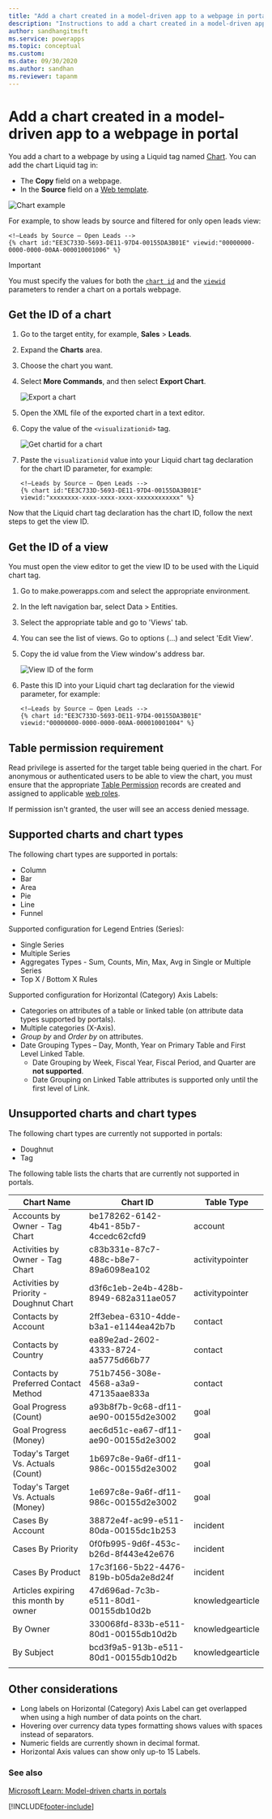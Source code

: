 ```yaml
---
title: "Add a chart created in a model-driven app to a webpage in portal"
description: "Instructions to add a chart created in a model-driven app to a webpage in the portal."
author: sandhangitmsft
ms.service: powerapps
ms.topic: conceptual
ms.custom: 
ms.date: 09/30/2020
ms.author: sandhan
ms.reviewer: tapanm
---
```


# Add a chart created in a model-driven app to a webpage in portal

You add a chart to a webpage by using a Liquid tag named [Chart](../liquid/portals-entity-tags.md#chart). You can add the chart Liquid tag in:

- The **Copy** field on a webpage.
- In the **Source** field on a [Web template](../liquid/store-content-web-templates.md).

![Chart example](../media/dynamics365-chart-example.png "Chart example")

For example, to show leads by source and filtered for only open leads view:

```
<!—Leads by Source – Open Leads -->
{% chart id:"EE3C733D-5693-DE11-97D4-00155DA3B01E" viewid:"00000000-0000-0000-00AA-000010001006" %}
```

> [!IMPORTANT]
> You must specify the values for both the [`chart id`](#get-the-id-of-a-chart) and the [`viewid`](#get-the-id-of-a-view) parameters to render a chart on a portals webpage.

## Get the ID of a chart

1.	Go to the target entity, for example, **Sales** > **Leads**.
2.	Expand the **Charts** area.
3.	Choose the chart you want.
4.	Select **More Commands**, and then select **Export Chart**.

    ![Export a chart](../media/export-dynamics365-chart.png "Export a chart")

5. Open the XML file of the exported chart in a text editor.
6. Copy the value of the `<visualizationid>` tag.

    ![Get chartid for a chart](../media/dynamics365-chart-chartid.png "Get the chart ID for a chart")

7. Paste the `visualizationid` value into your Liquid chart tag declaration for the chart ID parameter, for example:

    ```
    <!—Leads by Source – Open Leads -->
    {% chart id:"EE3C733D-5693-DE11-97D4-00155DA3B01E" viewid:"xxxxxxxx-xxxx-xxxx-xxxx-xxxxxxxxxxxx" %}
    ```

Now that the Liquid chart tag declaration has the chart ID, follow the next steps to get the view ID.

## Get the ID of a view

You must open the view editor to get the view ID to be used with the Liquid chart tag.
 
1. Go to make.powerapps.com and select the appropriate environment.
1. In the left navigation bar, select Data > Entities.
1. Select the appropriate table and go to 'Views' tab.
1. You can see the list of views. Go to options (...) and select 'Edit View'.
1. Copy the id value from the View window's address bar.

    ![View ID of the form](../media/dynamics365-chart-viewid.png)

1. Paste this ID into your Liquid chart tag declaration for the viewid parameter, for example:

    ```
    <!—Leads by Source – Open Leads -->
    {% chart id:"EE3C733D-5693-DE11-97D4-00155DA3B01E" viewid:"00000000-0000-0000-00AA-000010001004" %}
    ```

## Table permission requirement

Read privilege is asserted for the target table being queried in the chart. For anonymous or authenticated users to be able to view the chart, you must ensure that the appropriate [Table Permission](assign-entity-permissions.md) records are created and assigned to applicable [web roles](create-web-roles.md). 
 
If permission isn't granted, the user will see an access denied message.

## Supported charts and chart types

The following chart types are supported in portals:

- Column
- Bar
- Area
- Pie
- Line
- Funnel

Supported configuration for Legend Entries (Series):

- Single Series
- Multiple Series
- Aggregates Types - Sum, Counts, Min, Max, Avg in Single or Multiple Series
- Top X / Bottom X Rules

Supported configuration for Horizontal (Category) Axis Labels:

- Categories on attributes of a table or linked table (on attribute data types supported by portals).
- Multiple categories (X-Axis).
- *Group by* and *Order by* on attributes.
- Date Grouping Types – Day, Month, Year on Primary Table and First Level Linked Table.
    - Date Grouping by Week, Fiscal Year, Fiscal Period, and Quarter are **not supported**.
    - Date Grouping on Linked Table attributes is supported only until the first level of Link.

## Unsupported charts and chart types

The following chart types are currently not supported in portals:

- Doughnut
- Tag

The following table lists the charts that are currently not supported in portals.

| Chart Name                              | Chart ID                             | Table Type      |
|-----------------------------------------|--------------------------------------|------------------|
| Accounts by Owner - Tag Chart           | be178262-6142-4b41-85b7-4ccedc62cfd9 | account          |
| Activities by Owner - Tag Chart         | c83b331e-87c7-488c-b8e7-89a6098ea102 | activitypointer  |
| Activities by Priority - Doughnut Chart | d3f6c1eb-2e4b-428b-8949-682a311ae057 | activitypointer  |
| Contacts by Account                     | 2ff3ebea-6310-4dde-b3a1-e1144ea42b7b | contact          |
| Contacts by Country                     | ea89e2ad-2602-4333-8724-aa5775d66b77 | contact          |
| Contacts by Preferred Contact Method    | 751b7456-308e-4568-a3a9-47135aae833a | contact          |
| Goal Progress (Count)                   | a93b8f7b-9c68-df11-ae90-00155d2e3002 | goal             |
| Goal Progress (Money)                   | aec6d51c-ea67-df11-ae90-00155d2e3002 | goal             |
| Today's Target Vs. Actuals (Count)      | 1b697c8e-9a6f-df11-986c-00155d2e3002 | goal             |
| Today's Target Vs. Actuals (Money)      | 1e697c8e-9a6f-df11-986c-00155d2e3002 | goal             |
| Cases By Account                        | 38872e4f-ac99-e511-80da-00155dc1b253 | incident         |
| Cases By Priority                       | 0f0fb995-9d6f-453c-b26d-8f443e42e676 | incident         |
| Cases By Product                        | 17c3f166-5b22-4476-819b-b05da2e8d24f | incident         |
| Articles expiring this month by owner   | 47d696ad-7c3b-e511-80d1-00155db10d2b | knowledgearticle |
| By Owner                                | 330068fd-833b-e511-80d1-00155db10d2b | knowledgearticle |
| By Subject                              | bcd3f9a5-913b-e511-80d1-00155db10d2b | knowledgearticle | 
| | |

## Other considerations

- Long labels on Horizontal (Category) Axis Label can get overlapped when using a high number of data points on the chart.
- Hovering over currency data types formatting shows values with spaces instead of separators.
- Numeric fields are currently shown in decimal format.
- Horizontal Axis values can show only up-to 15 Labels.

### See also

[Microsoft Learn: Model-driven charts in portals](https://docs.microsoft.com/learn/modules/portals-integration/4-model-driven-charts)


[!INCLUDE[footer-include](../../../includes/footer-banner.md)]